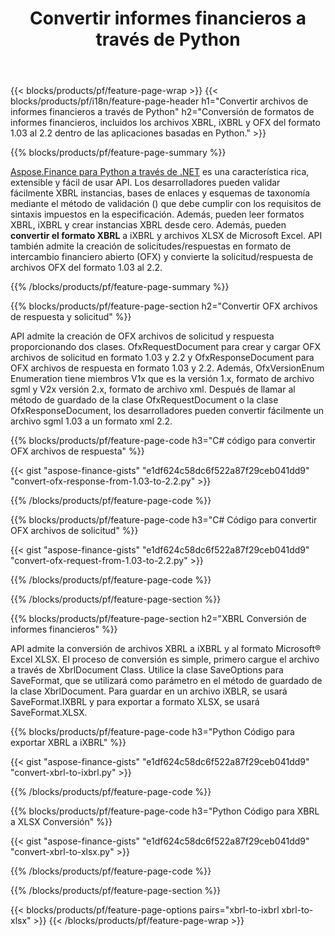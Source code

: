 ﻿---
title: Convertir informes financieros a través de Python
url: /es/python-net/conversion/
description:  Código Python para convertir informes financieros en formatos de archivo XBRL, iXBRL(inline xbrl) y OFX a través de la biblioteca Python.
---
{{< blocks/products/pf/feature-page-wrap >}}
{{< blocks/products/pf/i18n/feature-page-header h1="Convertir archivos de informes financieros a través de Python" h2="Conversión de formatos de informes financieros, incluidos los archivos XBRL, iXBRL y OFX del formato 1.03 al 2.2 dentro de las aplicaciones basadas en Python." >}}

{{% blocks/products/pf/feature-page-summary %}}

[Aspose.Finance para Python a través de .NET](https://products.aspose.com/finance/python-net/) es una característica rica, extensible y fácil de usar API. Los desarrolladores pueden validar fácilmente XBRL instancias, bases de enlaces y esquemas de taxonomía mediante el método de validación () que debe cumplir con los requisitos de sintaxis impuestos en la especificación. Además, pueden leer formatos XBRL, iXBRL y crear instancias XBRL desde cero. Además, pueden **convertir el formato XBRL** a iXBRL y archivos XLSX de Microsoft Excel. API también admite la creación de solicitudes/respuestas en formato de intercambio financiero abierto (OFX) y convierte la solicitud/respuesta de archivos OFX del formato 1.03 al 2.2.

{{% /blocks/products/pf/feature-page-summary %}}

{{% blocks/products/pf/feature-page-section h2="Convertir OFX archivos de respuesta y solicitud" %}}

API admite la creación de OFX archivos de solicitud y respuesta proporcionando dos clases. OfxRequestDocument para crear y cargar OFX archivos de solicitud en formato 1.03 y 2.2 y OfxResponseDocument para OFX archivos de respuesta en formato 1.03 y 2.2. Además, OfxVersionEnum Enumeration tiene miembros V1x que es la versión 1.x, formato de archivo sgml y V2x versión 2.x, formato de archivo xml. Después de llamar al método de guardado de la clase OfxRequestDocument o la clase OfxResponseDocument, los desarrolladores pueden convertir fácilmente un archivo sgml 1.03 a un formato xml 2.2.


{{% blocks/products/pf/feature-page-code h3="C# código para convertir OFX archivos de respuesta" %}}

{{< gist "aspose-finance-gists" "e1df624c58dc6f522a87f29ceb041dd9" "convert-ofx-response-from-1.03-to-2.2.py" >}} 

{{% /blocks/products/pf/feature-page-code %}}

{{% blocks/products/pf/feature-page-code h3="C# Código para convertir OFX archivos de solicitud" %}}

{{< gist "aspose-finance-gists" "e1df624c58dc6f522a87f29ceb041dd9" "convert-ofx-request-from-1.03-to-2.2.py" >}} 

{{% /blocks/products/pf/feature-page-code %}}

{{% /blocks/products/pf/feature-page-section %}}

{{% blocks/products/pf/feature-page-section h2="XBRL Conversión de informes financieros" %}}

API admite la conversión de archivos XBRL a iXBRL y al formato Microsoft® Excel XLSX. El proceso de conversión es simple, primero cargue el archivo a través de XbrlDocument Class. Utilice la clase SaveOptions para SaveFormat, que se utilizará como parámetro en el método de guardado de la clase XbrlDocument. Para guardar en un archivo iXBLR, se usará SaveFormat.IXBRL y para exportar a formato XLSX, se usará SaveFormat.XLSX.

{{% blocks/products/pf/feature-page-code h3="Python Código para exportar XBRL a iXBRL" %}}

{{< gist "aspose-finance-gists" "e1df624c58dc6f522a87f29ceb041dd9" "convert-xbrl-to-ixbrl.py" >}} 

{{% /blocks/products/pf/feature-page-code %}}

{{% blocks/products/pf/feature-page-code h3="Python Código para XBRL a XLSX Conversión" %}}

{{< gist "aspose-finance-gists" "e1df624c58dc6f522a87f29ceb041dd9" "convert-xbrl-to-xlsx.py" >}} 

{{% /blocks/products/pf/feature-page-code %}}

{{% /blocks/products/pf/feature-page-section %}}

{{< blocks/products/pf/feature-page-options pairs="xbrl-to-ixbrl xbrl-to-xlsx" >}}
{{< /blocks/products/pf/feature-page-wrap >}}